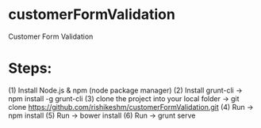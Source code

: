 # customerFormValidation
Customer Form Validation

# Steps:

(1) Install Node.js & npm (node package manager)
(2) Install grunt-cli -> npm install -g grunt-cli
(3) clone the project into your local folder -> git clone https://github.com/rishikeshm/customerFormValidation.git
(4) Run -> npm install
(5) Run -> bower install
(6) Run -> grunt serve
